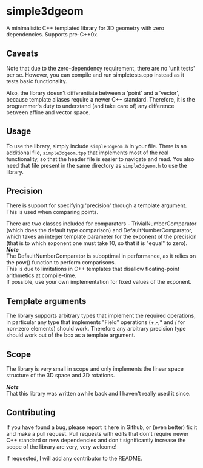 simple3dgeom
============

A minimalistic C++ templated library for 3D geometry with zero dependencies. Supports pre-C++0x.

Caveats
------------
Note that due to the zero-dependency requirement, there are no 'unit tests' per se.
However, you can compile and run simpletests.cpp instead as it tests basic functionality.

Also, the library doesn't differentiate between a 'point' and a 'vector',
because template aliases require a newer C++ standard. Therefore, it is the programmer's
duty to understand (and take care of) any difference between affine and vector space.

Usage
------------
To use the library, simply include `simple3dgeom.h` in your file.
There is an additional file, `simple3dgeom.tpp` that implements most of the real functionality,
so that the header file is easier to navigate and read.
You also need that file present in the same directory as `simple3dgeom.h` to use the library.

Precision
------------
There is support for specifying 'precision' through a template argument. This is used when comparing points.

There are two classes included for comparators - TrivialNumberComparator (which does the default type comparison)
and DefaultNumberComparator, which takes an integer template parameter for the exponent of the precision
(that is to which exponent one must take 10, so that it is "equal" to zero).   
***Note***   
The DefaultNumberComparator is suboptimal in performance, as it relies on the pow() function to perform comparisons.   
This is due to limitations in C++ templates that disallow floating-point arithmetics at compile-time.   
If possible, use your own implementation for fixed values of the exponent.

Template arguments
------------
The library supports arbitrary types that implement the required operations, in particular any
type that implements "Field" operations (+,-,* and / for non-zero elements) should work.
Therefore any arbitrary precision type should work out of the box as a template argument.

Scope
------------
The library is very small in scope and only implements the linear space structure of the 3D space and 3D rotations.

***Note***   
That this library was written awhile back and I haven't really used it since.

Contributing
------------
If you have found a bug, please report it here in Github, or (even better) fix it
and make a pull request.
Pull requests with edits that don't require newer C++ standard or new dependencies
and don't significantly increase the scope of the library are very, very welcome!

If requested, I will add any contributor to the README.

